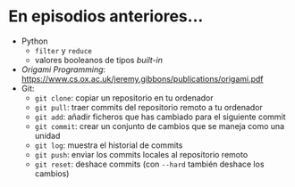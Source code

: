 # En episodios anteriores...

- Python
    - `filter` y `reduce`
    - valores booleanos de tipos *built-in*
- *Origami Programming*: https://www.cs.ox.ac.uk/jeremy.gibbons/publications/origami.pdf
- Git:
    - `git clone`: copiar un repositorio en tu ordenador
    - `git pull`: traer commits del repositorio remoto a tu ordenador
    - `git add`: añadir ficheros que has cambiado para el siguiente commit
    - `git commit`: crear un conjunto de cambios que se maneja como una unidad
    - `git log`: muestra el historial de commits
    - `git push`: enviar los commits locales al repositorio remoto
    - `git reset`: deshace commits (con `--hard` también deshace los cambios)
